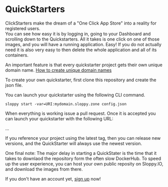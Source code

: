 # QuickStarters


ClickStarters make the dream of a "One Click App Store" into a
reality for registered users.  
You can see how easy it is by logging in,
going to your Dashboard and scrolling down
to the Quickstarters. All it takes is one click on one of those images,
and you will have a running application.  Easy!  If you do not actually need
it is also very easy to then delete the whole application and all of its
containers.


An important feature is that every quickstarter project gets their own
unique domain name. 
[How to create unique domain names](https://kb.sloppy.io/getting-started/getting-started-with-the-cli-launch-your-first-dockerized-app/step-3-deploy-your-first-project)

To create your own quickstarter, first clone this repository and create the json file. 

You can launch your quickstarter using the following CLI command. 

```
sloppy start -var=URI:mydomain.sloppy.zone config.json
```

When everything is working issue a pull request.  Once it is accepted you can launch your quickstarter
with the following URL:

...

If you reference your project using the latest tag, then you can
release new versions, and the QuickStarter will
always use the newest version. 

One final note:  The major delay in starting a QuickStater is the time
that it takes to downlaod the repository form 
the often slow DockerHub.  To speed up the user experience, you can host
your own public 
reposity on Sloppy.IO, and download the images from there. 

If you don't have an account yet, [sign up](https://sloppy.io) now!

